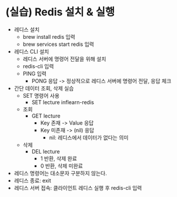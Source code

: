 # (실습) Redis 설치 & 실행
- 레디스 설치
  - brew install redis 입력
  - brew services start redis 입력
- 레디스 CLI 설치
  - 레디스 서버에 명령어 전달을 위해 설치
  - redis-cli 입력
  - PING 입력 
    - PONG 응답 -> 정상적으로 레디스 서버에 명령어 전달, 응답 체크
- 간단 데이터 조회, 삭제 실습
  - SET 명령어 사용
    - SET lecture inflearn-redis
  - 조회
    - GET lecture
      - Key 존재 -> Value 응답
      - Key 미존재 -> (nil) 응답
        - nil: 레디스에서 데이터가 없다는 의미
  - 삭제
    - DEL lecture
      - 1 반환, 삭제 완료
      - 0 반환, 삭제 미완료
- 레디스 명령어는 대소문자 구분하지 않는다.
- 레디스 종료: exit
- 레디스 서버 접속: 클라이언트 레디스 실행 후 redis-cli 입력